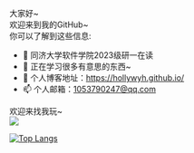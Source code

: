 大家好~  
欢迎来到我的GitHub~  
你可以了解到这些信息:  
- 🔭 同济大学软件学院2023级研一在读
- 🌱 正在学习很多有意思的东西~
- 💬 个人博客地址：https://hollywyh.github.io/
- 📫 个人邮箱：1053790247@qq.com

欢迎来找我玩~  
<img align="bottom" src="https://github-readme-stats.vercel.app/api?username=HOLLYwyh&show_icons=true&icon_color=CE1D2D&text_color=718096&bg_color=ffffff&hide_title=true" />


<!--
**HOLLYwyh/HOLLYwyh** is a ✨ _special_ ✨ repository because its `README.md` (this file) appears on your GitHub profile.

Here are some ideas to get you started:

- 🔭 I’m currently working on ...
- 🌱 I’m currently learning ...
- 👯 I’m looking to collaborate on ...
- 🤔 I’m looking for help with ...
- 💬 Ask me about ...
- 📫 How to reach me: ...
- 😄 Pronouns: ...
- ⚡ Fun fact: ...
-->
[![Top Langs](https://github-readme-stats.vercel.app/api/top-langs/?username=HOLLYwyh&layout=compact)](https://github.com/anuraghazra/github-readme-stats)


